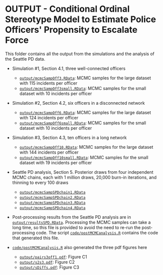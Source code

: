 OUTPUT - Conditional Ordinal Stereotype Model to Estimate Police Officers' Propensity to Escalate Force
================

This folder contains all the output from the simulations and the analysis of the Seattle PD data.

- Simulation #1, Section 4.1, three well-connected officers
    - [`output/mcmcSampOff3.RData`](output/mcmcSampOff3.RData): MCMC samples for the large dataset with 115 incidents per officer
    - [`output/mcmcSampOff3small.RData`](output/mcmcSampOff3small.RData): MCMC samples for the small dataset with 10 incidents per officer
    
- Simulation #2, Section 4.2, six officers in a disconnected network
    - [`output/mcmcSampOff6.RData`](output/mcmcSampOff6.RData): MCMC samples for the large dataset with 124 incidents per officer
    - [`output/mcmcSampOff6small.RData`](output/mcmcSampOff6small.RData): MCMC samples for the small dataset with 10 incidents per officer
    
- Simulation #3, Section 4.3, ten officers in a long network
    - [`output/mcmcSampOff10.RData`](output/mcmcSampOff10.RData): MCMC samples for the large dataset with 144 incidents per officer
    - [`output/mcmcSampOff10small.RData`](output/mcmcSampOff10small.RData): MCMC samples for the small dataset with 19 incidents per officer
    
- Seattle PD analysis, Section 5. Posterior draws from four independent MCMC chains, each with 1 million draws, 20,000 burn-in iterations, and thinning to every 100 draws
    - [`output/mcmcSampSPDchain1.RData`](output/mcmcSampSPDchain1.RData)
    - [`output/mcmcSampSPDchain2.RData`](output/mcmcSampSPDchain2.RData)
    - [`output/mcmcSampSPDchain3.RData`](output/mcmcSampSPDchain3.RData)
    - [`output/mcmcSampSPDchain4.RData`](output/mcmcSampSPDchain4.RData)
    
- Post-processing results from the Seattle PD analysis are in [`output/resultsSPD.RData`](output/resultsSPD.RData). Processing the MCMC samples can take a long time, so this file is provided to avoid the need to re-run the post-processing code. The script [`code/postMCMCanalysis.R`](../code/postMCMCanalysis.R) contains the code that generated this file.

- [`code/postMCMCanalysis.R`](../code/postMCMCanalysis.R) also generated the three pdf figures here
    - [`output/pairs3off1.pdf`](output/pairs3off1.pdf): Figure C1
    - [`output/s2s3.pdf`](output/s2s3.pdf): Figure C2
    - [`output/sDiffs.pdf`](output/sDiffs.pdf): Figure C3
  